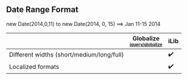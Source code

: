 ## Date Range Format

new Date(2014,0,11) to new Date(2014, 0, 15) ⟹ Jan 11-15 2014

| | Globalize<br><sub><sup>[jquery/globalize][]</sup></sub> | iLib |
| --- | --- | --- |
| Different widths (short/medium/long/full) | | :heavy_check_mark: |
| Localized formats | | :heavy_check_mark: |

[jquery/globalize]: https://github.com/jquery/globalize/
